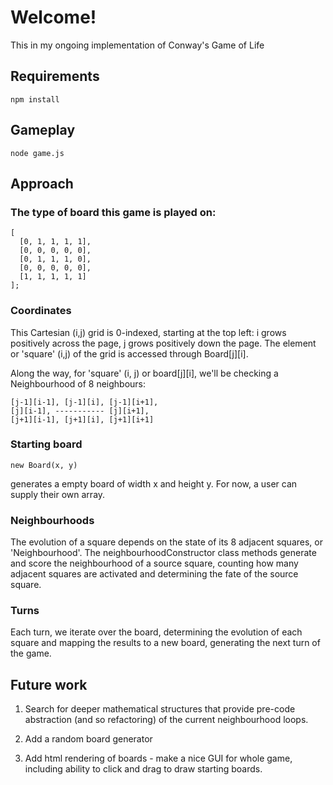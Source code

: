 # Welcome!

This in my ongoing implementation of Conway's Game of Life

## Requirements
```
npm install
```
## Gameplay
```
node game.js
```

## Approach

### The type of board this game is played on:

```
[
  [0, 1, 1, 1, 1],
  [0, 0, 0, 0, 0],
  [0, 1, 1, 1, 0],
  [0, 0, 0, 0, 0],
  [1, 1, 1, 1, 1]
];
```

### Coordinates

This Cartesian (i,j) grid is 0-indexed, starting at the top left: i grows positively across the page, j grows positively down the page.
The element or 'square' (i,j) of the grid is accessed through Board[j][i].

Along the way, for 'square' (i, j) or board[j][i], we'll be checking a Neighbourhood of 8 neighbours:
```
[j-1][i-1], [j-1][i], [j-1][i+1],
[j][i-1], ----------- [j][i+1],
[j+1][i-1], [j+1][i], [j+1][i+1]
```

### Starting board

```
new Board(x, y)
```

generates a empty board of width x and height y. For now, a user can supply their own array.

### Neighbourhoods

The evolution of a square depends on the state of its 8 adjacent squares, or 'Neighbourhood'. The neighbourhoodConstructor class methods generate and score the neighbourhood of a source square, counting how many adjacent squares are activated and determining the fate of the source square.

### Turns

Each turn, we iterate over the board, determining the evolution of each square and mapping the results to a new board, generating the next turn of the game.

## Future work

1. Search for deeper mathematical structures that provide pre-code abstraction (and so refactoring) of the current neighbourhood loops.

2. Add a random board generator

3. Add html rendering of boards - make a nice GUI for whole game, including ability to click and drag to draw starting boards.
